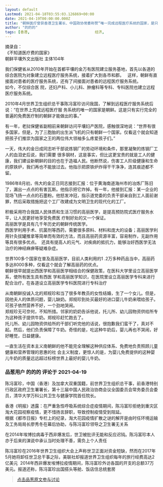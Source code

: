```yaml
---
layout: default
Lastmod: 2021-04-18T03:55:03.126869+00:00
date: 2021-04-19T00:00:00.000Z
title: "朝鲜医疗曾获香港卫生署长、中国政协常委称赞“唯一完成远程医疗系统的国家，是只有朝鲜才能做出的事”"
author: "的的的"
tags: [香港,								经济,								朝鲜,								中国,								世卫,								奶粉]
---
```


摘录自：  
《不知道医疗费的国家》  
朝鲜平壤外文出版社 主体104年   
  
我们保健省从2010年开始在首都平壤的金万有医院建立服务基地，首先以各道的综合医院为对象建立远程医疗服务系统，接着扩大到各市和郡。   这样，朝鲜有直接面对患者的医疗服务系统，还有了间接面对患者的远程医疗服务系统。  
如今，不仅综合医 院，还妇产科、小儿科、肿瘤科等专科、专科医院也建立远程医疗服务系统。    
  
2010年4月世界卫生组织总干事陈冯富珍访问我国，了解到远程医疗服务系统后说：“在世界上完成远程医疗服 务系统的唯一的国家是朝鲜。这是只有实行完全的普遍的免费医疗制的朝鲜才能做出的事。”   
  
有一年，老挝保健省副相前来朝鲜访问平壤妇产医院，感触很深地说：“世界有很多国家，但是，为了三胞胎的出生派飞机的只有朝鲜一个国家。仅看这个就会知道把孩子们推崇为国家之王的两位伟大领袖多么疼爱孩子们。”     
  
一天，伟大的金日成同志听干部说炼钢厂的劳动环境和条件，那里凝聚的炼钢厂工人的血泪史后说，我们需要 很多钢材，这是事实，但比这更宝贵的就是工人的健康，我们建设新朝鲜的目的也在于造福人民。他断然说，伤害工人阶级健康和生命的原铁炉，我们再也不能放过去。他指示把原铁炉炸得干干净净，连其痕迹都不留。    
  
1986年8月初，伟大的金正日同志接到汇报：位于黄海南道海州市的冶炼厂陈旧了，漏出一点点的有害瓦斯。他指示把它炸掉。有一年，他接到汇报：某一企业的现场飞扬一点点的石墨粉。他怒发冲冠，指示道党委的负责干部亲自到工人面前谢罪，然后采取措施把这个工厂改建成为文明卫生的现代化的工厂。     
  
积极采用符合我国人民体质和生活习惯的高丽医学，是提高预防院式医疗服务水平，让人民更好地享受免费医 疗制好处的又一个保证。   
高丽医学是具有几千年历史的朝鲜传统医学。   
西医学利用手术、抗菌剂等西药，需要很多原料、材料和庞大的设备；高丽医学利用针灸拔罐推拿等简单而有效的方法，而且高丽药资源丰富，容易制作，无副作用等具有很多优点。  还具有提高人的元气、对疾病的抵抗力，能够治好西医学无法治疗的神经麻痹等疑难杂症。  
  
世界100多个国家在普及高丽医学，目前人类利用的1 .2万多种药品当中，高丽药多达8000多种，仅看这个就会了解高丽药的优点。    
朝鲜很早就提出西医学和高丽医学相结合的保健政策，在医科大学里设立高丽医学系，使所有医生具有西医 学和高丽医学知识，在医院里设立高丽医学专科来进行配合治疗。在各道设立高丽医学专科医院进行专科治疗    
  
从南朝鲜投诚入北的郑规珍和当了很多年教员的女性结婚，生了一个女儿。但是，因他夫人的体质问题，婴儿缺奶。郑规珍到处买最好的进口婴儿牛奶来喂给孩子。可孩子依然营养不好，一个劲地哭闹。  
郑规珍无可奈何，不知所措。邻家的奶奶告诉他说，托儿所、幼儿园物资供给所专为这种孩子提供牛奶。郑规珍赶忙跑去了。  
托儿所、幼儿园物资供给所的干部们听完他的话说，很抱歉我们蛮干了，真对不起。然后，他们负责保障了牛奶。奇怪的是，吃这种牛奶后，婴儿再也不哭闹，好好睡觉，日益健康。  
  
一直生活在资本主义南朝鲜的他不能完全理解这种供应体系、免费地负责照顾儿童健康和营养管理的恩惠的社 会主义制度，更惊人的是，为婴儿免费提供的这种婴儿牛奶的质量远远超过标榜世界上最好的婴儿牛奶。

            
### 品葱用户 **的的的** 评论于 2021-04-19
        
陈冯富珍，中国（香港）及加拿大双重国籍，前世界卫生组织总干事，前香港特别行政区政府卫生署署长，第十三届中国人民政治协商会议全国委员会常务委员会委员，清华大学万科公共卫生与健康学院首任院长。   
  
香港《明报》透露：在严重急性呼吸系统综合症疫情期间，陈冯富珍拒绝到重灾区淘大花园视察疫情，更不惜扬言辞职，导致控制疫情受到阻延。  
根据《都市日报》专栏上的纪录，淘大花园疫情扩散之谜的解开是由时任环境运输及工务局局长廖秀冬在幕后协助，与陈冯富珍领导之卫生署无关系   
  
在2014年埃博拉病毒于西非爆发后，世卫被批评无能和反应迟钝。陈冯富珍本人亦于后来的演说中承认当时处理不善，需负上个人责任   
  
陈冯富珍在2016年世界卫生组织大会上声称世卫正面对资金短缺，然而在2017年5月她将卸任世卫总干事之际，美联社却报道世界卫生组织每年的旅行经费高达2亿美元  2014年西非爆发埃博拉疫情期间，陈冯富珍外访各国的开支的总额37万美元。报道还称，陈冯富珍出国搭头等舱、饭店住总统套房
        






> [点击品葱原文参与讨论](https://pincong.rocks/article/31473)

